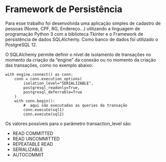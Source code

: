 # Framework de Persistência

Para esse trabalho foi desenvolvida uma aplicação simples de cadastro de pessoas (Nome, CPF, RG, Endereço…) utilizando a linguagem de programação Python 3 com a biblioteca Tkinter e o Framework de persistência de dados SQLAlchemy. Como banco de dados foi utilizado o PostgreSQL 12.

O SQLAlchemy permite definir o nível de isolamento de transações no momento da criação da “engine” da conexão ou no momento da criação das transações, como no exemplo abaixo:

    with engine.connect() as conn:
        conn = conn.execution_options(
            isolation_level="SERIALIZABLE",
            postgresql_readonly=True,
            postgresql_deferrable=True
        )	
        with conn.begin():
            #  aqui são executadas as queries da transação
            conn.execute(sql1)
            conn.execute(sql2)

Os valores possíveis para o parâmetro transaction_level são:
- READ COMMITTED
- READ UNCOMMITTED
- REPEATABLE READ
- SERIALIZABLE
- AUTOCOMMIT
